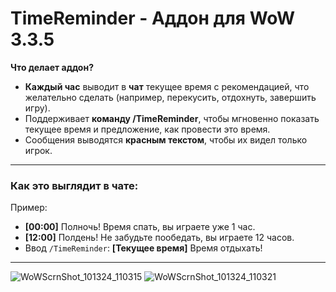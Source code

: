# **TimeReminder - Аддон для WoW 3.3.5**

**Что делает аддон?**

- **Каждый час** выводит в **чат** текущее время с рекомендацией, что желательно сделать (например, перекусить, отдохнуть, завершить игру).
- Поддерживает **команду /TimeReminder**, чтобы мгновенно показать текущее время и предложение, как провести это время.
- Сообщения выводятся **красным текстом**, чтобы их видел только игрок.

---

### **Как это выглядит в чате:**

Пример:

- **[00:00]** Полночь! Время спать, вы играете уже 1 час.
- **[12:00]** Полдень! Не забудьте пообедать, вы играете 12 часов.
- Ввод `/TimeReminder`: **[Текущее время]** Время отдыхать!

---

![WoWScrnShot_101324_110315](https://github.com/user-attachments/assets/e2166e01-961a-4cad-9cf1-5265d331a495)
![WoWScrnShot_101324_110321](https://github.com/user-attachments/assets/72424c36-3667-4ab1-9b98-98605d752d21)

